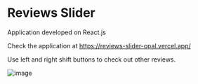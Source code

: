 # Reviews Slider

Application developed on React.js

Check the application at https://reviews-slider-opal.vercel.app/

Use left and right shift buttons to check out other reviews.

![image](https://user-images.githubusercontent.com/107784718/183426185-4a089abb-6d8f-4239-9ce4-de8d6f24e2fa.png)
